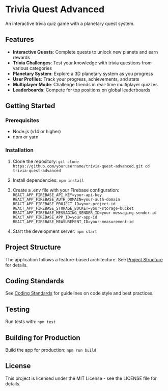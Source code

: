 # Trivia Quest Advanced

An interactive trivia quiz game with a planetary quest system.

## Features

- **Interactive Quests**: Complete quests to unlock new planets and earn rewards
- **Trivia Challenges**: Test your knowledge with trivia questions from various categories
- **Planetary System**: Explore a 3D planetary system as you progress
- **User Profiles**: Track your progress, achievements, and stats
- **Multiplayer Mode**: Challenge friends in real-time multiplayer quizzes
- **Leaderboards**: Compete for top positions on global leaderboards

## Getting Started

### Prerequisites

- Node.js (v14 or higher)
- npm or yarn

### Installation

1. Clone the repository:
   `
   git clone https://github.com/yourusername/trivia-quest-advanced.git
   cd trivia-quest-advanced
   `

2. Install dependencies:
   `
   npm install
   `

3. Create a .env file with your Firebase configuration:
   `
   REACT_APP_FIREBASE_API_KEY=your-api-key
   REACT_APP_FIREBASE_AUTH_DOMAIN=your-auth-domain
   REACT_APP_FIREBASE_PROJECT_ID=your-project-id
   REACT_APP_FIREBASE_STORAGE_BUCKET=your-storage-bucket
   REACT_APP_FIREBASE_MESSAGING_SENDER_ID=your-messaging-sender-id
   REACT_APP_FIREBASE_APP_ID=your-app-id
   REACT_APP_FIREBASE_MEASUREMENT_ID=your-measurement-id
   `

4. Start the development server:
   `
   npm start
   `

## Project Structure

The application follows a feature-based architecture. See [Project Structure](./docs/project-structure.md) for details.

## Coding Standards

See [Coding Standards](./docs/coding-standards.md) for guidelines on code style and best practices.

## Testing

Run tests with:
`
npm test
`

## Building for Production

Build the app for production:
`
npm run build
`

## License

This project is licensed under the MIT License - see the LICENSE file for details.
